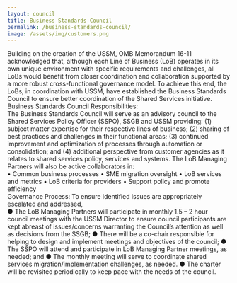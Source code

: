 ```yaml
---
layout: council
title: Business Standards Council
permalink: /business-standards-council/
image: /assets/img/customers.png
---
```

Building on the creation of the USSM, OMB Memorandum 16-11 acknowledged that, although each Line of Business (LoB) operates in its own unique environment with specific requirements and challenges, all LoBs would benefit from closer coordination and collaboration supported by a more robust cross-functional governance model. To achieve this end, the LoBs, in coordination with USSM, have established the Business Standards Council to ensure better coordination of the Shared Services initiative.
<BR>
Business Standards Council Responsibilities:
<BR>
The Business Standards Council will serve as an advisory council to the Shared Services Policy Officer (SSPO), SSGB and USSM providing: (1) subject matter expertise for their respective lines of business; (2) sharing of best practices and challenges in their functional areas; (3) continued improvement and optimization of processes through automation or consolidation; and (4) additional perspective from customer agencies as it relates to shared services policy, services and systems. The LoB Managing Partners will also be active collaborators in:
<BR>
• Common business processes
• SME migration oversight
• LoB services and metrics
• LoB criteria for providers
• Support policy and promote efficiency
<BR>
Governance Process:
To ensure identified issues are appropriately escalated and addressed,
<BR>
● The LoB Managing Partners will participate in monthly 1.5 – 2 hour council meetings with the USSM Director to ensure council participants are kept abreast of issues/concerns warranting the Council’s attention as well as decisions from the SSGB;
● There will be a co-chair responsible for helping to design and implement meetings and objectives of the council;
● The SSPO will attend and participate in LoB Managing Partner meetings, as needed; and
● The monthly meeting will serve to coordinate shared services migration/implementation challenges, as needed.
● The charter will be revisited periodically to keep pace with the needs of the council.
